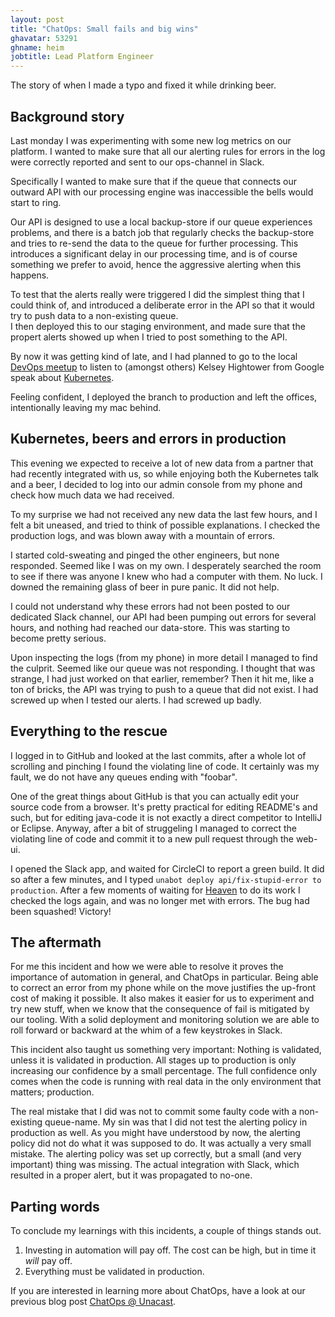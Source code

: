 ```yaml
---
layout: post
title: "ChatOps: Small fails and big wins"
ghavatar: 53291
ghname: heim
jobtitle: Lead Platform Engineer
---
```



<div class="message">
  The story of when I made a typo and fixed it while drinking beer.  
</div>


## Background story

Last monday I was experimenting with some new log metrics on our platform. I wanted to make sure that all our alerting rules for errors in the log were correctly reported and sent to our ops-channel in Slack. 

Specifically I wanted to make sure that if the queue that connects our outward API with our processing engine was inaccessible the bells would start to ring. 

Our API is designed to use a local backup-store if our queue experiences problems, and there is a batch job that regularly checks the backup-store and tries to re-send the data to the queue for further processing. This introduces a significant delay in our processing time, and is of course something we prefer to avoid, hence the aggressive alerting when this happens.

To test that the alerts really were triggered I did the simplest thing that I could think of, and introduced a deliberate error in the API so that it would try to push data to a non-existing queue.  
I then deployed this to our staging environment, and made sure that the propert alerts showed up when I tried to post something to the API.

By now it was getting kind of late, and I had planned to go to the local [DevOps meetup](http://www.meetup.com/devops-norway/) to listen to (amongst others) Kelsey Hightower from Google speak about [Kubernetes](http://kubernetes.io/).

Feeling confident, I deployed the branch to production and left the offices, intentionally leaving my mac behind.

## Kubernetes, beers and errors in production

This evening we expected to receive a lot of new data from a partner that had recently integrated with us, so while enjoying both the Kubernetes talk and a beer, I decided to log into our admin console from my phone and check how much data we had received.

To my surprise we had not received any new data the last few hours, and I felt a bit uneased, and tried to think of possible explanations. I checked the production logs, and was blown away with a mountain of errors.

I started cold-sweating and pinged the other engineers, but none responded. Seemed like I was on my own. I desperately searched the room to see if there was anyone I knew who had a computer with them. No luck. I downed the remaining glass of beer in pure panic. It did not help. 

I could not understand why these errors had not been posted to our dedicated Slack channel, our API had been pumping out errors for several hours, and nothing had reached our data-store. This was starting to become pretty serious. 

Upon inspecting the logs (from my phone) in more detail I managed to find the culprit. Seemed like our queue was not responding. I thought that was strange, I had just worked on that earlier, remember?
Then it hit me, like a ton of bricks, the API was trying to push to a queue that did not exist. 
I had screwed up when I tested our alerts. I had screwed up badly.

## Everything to the rescue

I logged in to GitHub and looked at the last commits, after a whole lot of scrolling and pinching I found the violating line of code. It certainly was my fault, we do not have any queues ending with "foobar".

One of the great things about GitHub is that you can actually edit your source code from a browser. It's pretty practical for editing README's and such, but for editing java-code it is not exactly a direct competitor to IntelliJ or Eclipse.
Anyway, after a bit of struggeling I managed to correct the violating line of code and commit it to a new pull request through the web-ui.

I opened the Slack app, and waited for CircleCI to report a green build. It did so after a few minutes, and I typed `unabot deploy api/fix-stupid-error to production`. 
After a few moments of waiting for [Heaven](https://github.com/atmos/heaven) to do its work I checked the logs again, and was no longer met with errors. The bug had been squashed! Victory!

## The aftermath

For me this incident and how we were able to resolve it proves the importance of automation in general, and ChatOps in particular. Being able to correct an error from my phone while on the move justifies the up-front cost of making it possible. It also makes it easier for us to experiment and try new stuff, when we know that the consequence of fail is mitigated by our tooling.
With a solid deployment and monitoring solution we are able to roll forward or backward at the whim of a few keystrokes in Slack.

This incident also taught us something very important: Nothing is validated, unless it is validated in production. All stages up to production is only increasing our confidence by a small percentage. The full confidence only comes when the code is running with real data in the only environment that matters; production.

The real mistake that I did was not to commit some faulty code with a non-existing queue-name. My sin was that I did not test the alerting policy in production as well. As you might have understood by now, the alerting policy did not do what it was supposed to do. It was actually a very small mistake. The alerting policy was set up correctly, but a small (and very important) thing was missing. The actual integration with Slack, which resulted in a proper alert, but it was propagated to no-one.

## Parting words

To conclude my learnings with this incidents, a couple of things stands out.

1. Investing in automation will pay off. The cost can be high, but in time it *will* pay off.
2. Everything must be validated in production. 

If you are interested in learning more about ChatOps, have a look at our previous blog post [ChatOps @ Unacast](http://labs.unacast.com/2015/10/26/chatops-at-unacast/).










